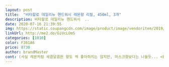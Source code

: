 ```yaml
---
layout: post 
title:  "비타할로 데일리뉴 핸드워시 레몬향 리필, 450ml, 3개" 
description: 비타할로 데일리뉴 핸드워시  ..
date: 2020-07-16 21:39:55 
img: https://static.coupangcdn.com/image/product/image/vendoritem/2019/04/08/4403499094/1fe62ce4-2428-470d-bf40-3e1a5529fcbc.jpg 
linkUrl: http://me2.do/GiUcLOmS 
categories: [1010] 
color: F361A6 
price: 8730 
author: brandMaster 
cont: (사실 레몬처럼 새콤달콤한 향도 썩 좋아하지는 않지만, 머스크향보다는 나을듯... <br/>.<br/>싶어 구매했어요.<br/>)<br/>(저의 경우 한달 반정도,, 전 사용량이 많아서.<br/>.<br/>^^ 어머니가 2달정도 쓰시는 걸 보고 참고후기 올려용 !)<br/>참고로 광고 그런거 아니구요.<br/> 저처럼 후기를 100% 못믿겠고, 제품 광고 (홍보)에 불신을 하시는 분들을 위해,<br/><br/> -보습력 짱.<br/>.<br/> 왜 이 제품 안쓰시나요?<br/>[가성비]<br/>[간혹 혹시 광고 아니냐, 돈받고 하는거 아니냐 하는 소리를 자주 들어서요... <br/>]<br/>[거품]<br/>[장점]<br/>[향]<br/>[향균]<br/>가격.<br/> ★★★.<br/> ★★★.<br/> ★★★.<br/> ★<br/>가격도 나쁘지않고 사용하기 편한 거품식 핸드워시고 요즘처럼 손씻기나 개인위생을 철저히 해야할때 손씻기에 좋은 물비누네요.<br/><br/>가성비 좋은 데일리로 팍팍 쓰기 좋은 핸드워시 찾으신다면<br/>구매평에는 여러명의 분들이 은은하다고 하는데,<br/>그래서 은은하다고 말씀하신 분들이 많은건가 했어요<br/> 
---
```

 